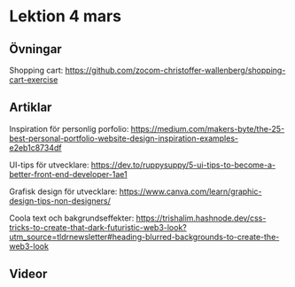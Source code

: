 # Lektion 4 mars

## Övningar

Shopping cart: https://github.com/zocom-christoffer-wallenberg/shopping-cart-exercise

## Artiklar

Inspiration för personlig porfolio: https://medium.com/makers-byte/the-25-best-personal-portfolio-website-design-inspiration-examples-e2eb1c8734df

UI-tips för utvecklare: https://dev.to/ruppysuppy/5-ui-tips-to-become-a-better-front-end-developer-1ae1

Grafisk design för utvecklare: https://www.canva.com/learn/graphic-design-tips-non-designers/

Coola text och bakgrundseffekter: https://trishalim.hashnode.dev/css-tricks-to-create-that-dark-futuristic-web3-look?utm_source=tldrnewsletter#heading-blurred-backgrounds-to-create-the-web3-look

## Videor